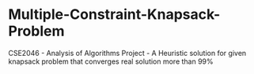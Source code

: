 # Multiple-Constraint-Knapsack-Problem
CSE2046 - Analysis of Algorithms Project - A Heuristic solution for given knapsack problem that converges real solution more than 99%
